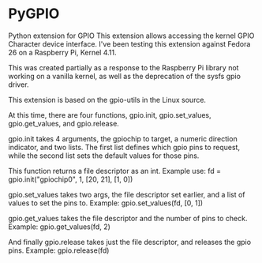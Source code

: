 # PyGPIO
Python extension for GPIO
This extension allows accessing the kernel GPIO Character device interface.  I've been testing this extension against Fedora 26 on a Raspberry Pi, Kernel 4.11.

This was created partially as a response to the Raspberry Pi library not working on a vanilla kernel, as well as the deprecation of the sysfs gpio driver.

This extension is based on the gpio-utils in the Linux source.

At this time, there are four functions, gpio.init, gpio.set_values, gpio.get_values, and gpio.release.  

gpio.init takes 4 arguments, the gpiochip to target, a numeric direction indicator, and two lists.  The first list defines which gpio pins to request, while the second list sets the default values for those pins.

This function returns a file descriptor as an int.
Example use:
fd = gpio.init("gpiochip0", 1, [20, 21], [1, 0])

gpio.set_values  takes two args, the file descriptor set earlier, and a list of values to set the pins to.
Example:
gpio.set_values(fd, [0, 1])

gpio.get_values takes the file descriptor and the number of pins to check.
Example:
gpio.get_values(fd, 2)

And finally gpio.release takes just the file descriptor, and releases the gpio pins.
Example:
gpio.release(fd)
